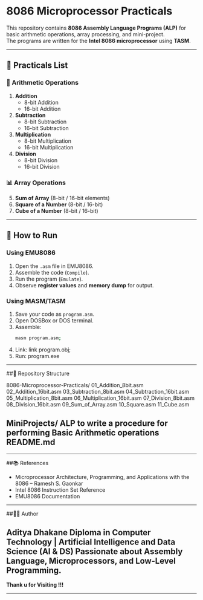 # 8086 Microprocessor Practicals

This repository contains **8086 Assembly Language Programs (ALP)** for basic arithmetic operations, array processing, and mini-project.  
The programs are written for the **Intel 8086 microprocessor** using **TASM**.

---

## 📂 Practicals List

### 🔢 Arithmetic Operations
1. **Addition**
   - 8-bit Addition
   - 16-bit Addition
2. **Subtraction**
   - 8-bit Subtraction
   - 16-bit Subtraction
3. **Multiplication**
   - 8-bit Multiplication
   - 16-bit Multiplication
4. **Division**
   - 8-bit Division
   - 16-bit Division

### 📊 Array Operations
5. **Sum of Array** (8-bit / 16-bit elements)
6. **Square of a Number** (8-bit / 16-bit)
7. **Cube of a Number** (8-bit / 16-bit)

---

## 🚀 How to Run
### Using **EMU8086**
1. Open the `.asm` file in EMU8086.
2. Assemble the code (`Compile`).
3. Run the program (`Emulate`).
4. Observe **register values** and **memory dump** for output.

### Using **MASM/TASM**
1. Save your code as `program.asm`.
2. Open DOSBox or DOS terminal.
3. Assemble:
   ```bash
   masm program.asm;
4. Link:
  link program.obj;
5. Run:
  program.exe

---

##📁 Repository Structure

8086-Microprocessor-Practicals/
   01_Addition_8bit.asm
   02_Addition_16bit.asm
   03_Subtraction_8bit.asm
   04_Subtraction_16bit.asm
   05_Multiplication_8bit.asm
   06_Multiplication_16bit.asm
   07_Division_8bit.asm
   08_Division_16bit.asm
   09_Sum_of_Array.asm
   10_Square.asm
   11_Cube.asm

MiniProjects/
   ALP to write a procedure for performing Basic Arithmetic operations
README.md
---

---
##📚 References

  - Microprocessor Architecture, Programming, and Applications with the 8086 – Ramesh S. Gaonkar
  - Intel 8086 Instruction Set Reference
  - EMU8086 Documentation
---

##👨‍💻 Author

**Aditya Dhakane**
Diploma in Computer Technology |  Artificial Intelligence and Data Science (AI & DS)
Passionate about Assembly Language, Microprocessors, and Low-Level Programming.
---

**Thank u for Visiting !!!**

---
